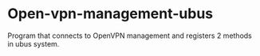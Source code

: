 # Open-vpn-management-ubus

Program that connects to OpenVPN management and registers 2 methods in ubus system.
